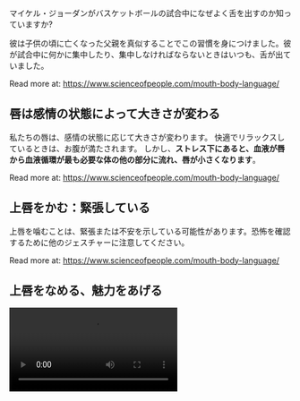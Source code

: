 

マイケル・ジョーダンがバスケットボールの試合中になぜよく舌を出すのか知っていますか?

彼は子供の頃に亡くなった父親を真似することでこの習慣を身につけました。彼が試合中に何かに集中したり、集中しなければならないときはいつも、舌が出ていました。

 Read more at: https://www.scienceofpeople.com/mouth-body-language/



## 唇は感情の状態によって大きさが変わる

私たちの唇は、感情の状態に応じて大きさが変わります。
快適でリラックスしているときは、お腹が満たされます。
しかし、**ストレス下にあると、血液が唇から血液循環が最も必要な体の他の部分に流れ、唇が小さくなります**。

 Read more at: https://www.scienceofpeople.com/mouth-body-language/

## 上唇をかむ：緊張している

上唇を噛むことは、緊張または不安を示している可能性があります。恐怖を確認するために他のジェスチャーに注意してください。

 Read more at: https://www.scienceofpeople.com/mouth-body-language/


## 上唇をなめる、魅力をあげる

<video src="https://media.giphy.com/media/QfUdhsxYeLtqo/giphy.mp4">


## 下唇をかむ：魅力を上げたい

下唇を噛む行為は、性的魅力を示すために使用されます。唇を噛むと唇に血流が起こり、唇が赤く見えます。

 Read more at: https://www.scienceofpeople.com/mouth-body-language/


## 逆Uの口、くちをすくめる：自分の言葉に対する自信のなさ、無力感

**口をすくめるのは自分の言葉に対する自信のなさ、または無力感**を示している、つまり潜在的に嘘をついている可能性があることを示していると彼らは述べています。
メッセージは **「私には関係ありません」「わかりません」** です。

 Read more at: https://www.scienceofpeople.com/mouth-body-language/
<iframe width="560" height="315" src="https://www.youtube.com/embed/aBph52PjPj8?start=14" title="YouTube video player" frameborder="0" allow="accelerometer; autoplay; clipboard-write; encrypted-media; gyroscope; picture-in-picture; web-share" allowfullscreen></iframe>
 Read more at: https://www.scienceofpeople.com/mouth-body-language/










































































































## 口が少し空いている状態:理想形

相手が口を開けている時は、無防備になっている状態です。この状態の時はストレスやプレッシャーを感じていることもなく、リラックスした状態と考えられます。

from https://psychology-navi.com/2020/09/15/kutimoto-sinnrigaku/


## 口をすぼめるとき,口がとがる:不快

誰かが劣った人々に脅迫されている場合に使用され、多くの場合、素早いまばたきが伴います。

 Read more at: https://www.scienceofpeople.com/mouth-body-language/
> すぼめるように口をつぐむ仕草は、不快感や反感をあらわしています。このようなケースは注意された場合などに見られがちです。内容に納得がいかない場合や、怒りを感じている時などにあらわれるため、注意した人はフォローアップが必要です。

from https://psychology-navi.com/2020/09/15/kutimoto-sinnrigaku/

> 意味:唇をすぼめたり、唇を吸い込んだりするのは、ストレスを示している可能性があります。
> 
> また、何かを我慢して表情をコントロールしようとしていることを意味する場合もあります。アカゲザルはこれを行い、攻撃しようとするときは眉を上げ、視線を固定し、顎を閉じます1。

 Read more at: https://www.scienceofpeople.com/mouth-body-language/

口すぼめは、裁判の最終弁論中によく見られます。一方の弁護士が話すとき、反対側は意見の相違で口をすぼめることがあります2。裁判官も、サイドバー会議中に弁護士と意見が異なる場合にも同様の措置をとります。


## 唇を隠して話す時の心理

唇を隠して話す時の心理は、発言に注意しながら話している仕草です。ウソを見抜かれないようにしている時、隠し事がある時などにあらわれやすいです。また、緊張している時にもあらわれることがあります。

from https://psychology-navi.com/2020/09/15/kutimoto-sinnrigaku/



## 口を曲げる時の心理

口を曲げる時の心理は、相手を自分より下に見ていたり、退屈な心理を表しています。いずれにせよ、言っていることと思っていることが異なる可能性が高い仕草です。

from https://psychology-navi.com/2020/09/15/kutimoto-sinnrigaku/

